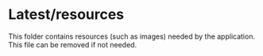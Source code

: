 # Latest/resources

This folder contains resources (such as images) needed by the application. This file can
be removed if not needed.
